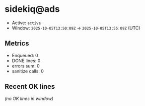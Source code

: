 # sidekiq@ads

- Active: `active`
- Window: `2025-10-05T13:50:09Z` → `2025-10-05T13:55:09Z` (UTC)

## Metrics
- Enqueued: 0
- DONE lines: 0
- errors sum: 0
- sanitize calls: 0

## Recent OK lines
_(no OK lines in window)_

